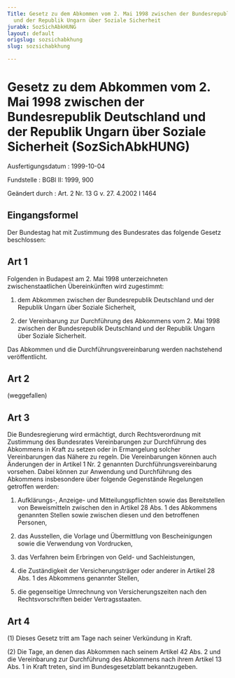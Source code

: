 ```yaml
---
Title: Gesetz zu dem Abkommen vom 2. Mai 1998 zwischen der Bundesrepublik Deutschland
  und der Republik Ungarn über Soziale Sicherheit
jurabk: SozSichAbkHUNG
layout: default
origslug: sozsichabkhung
slug: sozsichabkhung

---
```


# Gesetz zu dem Abkommen vom 2. Mai 1998 zwischen der Bundesrepublik Deutschland und der Republik Ungarn über Soziale Sicherheit (SozSichAbkHUNG)

Ausfertigungsdatum
:   1999-10-04

Fundstelle
:   BGBl II: 1999, 900

Geändert durch
:   Art. 2 Nr. 13 G v. 27. 4.2002 I 1464


## Eingangsformel

Der Bundestag hat mit Zustimmung des Bundesrates das folgende Gesetz beschlossen:


## Art 1

Folgenden in Budapest am 2. Mai 1998 unterzeichneten zwischenstaatlichen Übereinkünften wird zugestimmt:

1.  dem Abkommen zwischen der Bundesrepublik Deutschland und der Republik Ungarn über Soziale Sicherheit,


2.  der Vereinbarung zur Durchführung des Abkommens vom 2. Mai 1998 zwischen der Bundesrepublik Deutschland und der Republik Ungarn über Soziale Sicherheit.



Das Abkommen und die Durchführungsvereinbarung werden nachstehend veröffentlicht.


## Art 2

(weggefallen)


## Art 3

Die Bundesregierung wird ermächtigt, durch Rechtsverordnung mit Zustimmung des Bundesrates Vereinbarungen zur Durchführung des Abkommens in Kraft zu setzen oder in Ermangelung solcher Vereinbarungen das Nähere zu regeln. Die Vereinbarungen können auch Änderungen der in Artikel 1 Nr. 2 genannten Durchführungsvereinbarung vorsehen. Dabei können zur Anwendung und Durchführung des Abkommens insbesondere über folgende Gegenstände Regelungen getroffen werden:

1.  Aufklärungs-, Anzeige- und Mitteilungspflichten sowie das Bereitstellen von Beweismitteln zwischen den in Artikel 28 Abs. 1 des Abkommens genannten Stellen sowie zwischen diesen und den betroffenen Personen,


2.  das Ausstellen, die Vorlage und Übermittlung von Bescheinigungen sowie die Verwendung von Vordrucken,


3.  das Verfahren beim Erbringen von Geld- und Sachleistungen,


4.  die Zuständigkeit der Versicherungsträger oder anderer in Artikel 28 Abs. 1 des Abkommens genannter Stellen,


5.  die gegenseitige Umrechnung von Versicherungszeiten nach den Rechtsvorschriften beider Vertragsstaaten.





## Art 4

(1) Dieses Gesetz tritt am Tage nach seiner Verkündung in Kraft.

(2) Die Tage, an denen das Abkommen nach seinem Artikel 42 Abs. 2 und die Vereinbarung zur Durchführung des Abkommens nach ihrem Artikel 13 Abs. 1 in Kraft treten, sind im Bundesgesetzblatt bekanntzugeben.

